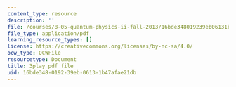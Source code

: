 ```yaml
---
content_type: resource
description: ''
file: /courses/8-05-quantum-physics-ii-fall-2013/16bde348019239eb06131b47afae21db_r2NMWEsNcTs.pdf
file_type: application/pdf
learning_resource_types: []
license: https://creativecommons.org/licenses/by-nc-sa/4.0/
ocw_type: OCWFile
resourcetype: Document
title: 3play pdf file
uid: 16bde348-0192-39eb-0613-1b47afae21db
---
```

